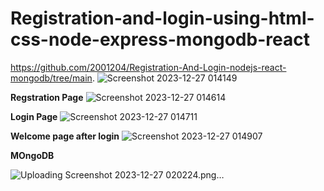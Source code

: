 # Registration-and-login-using-html-css-node-express-mongodb-react

https://github.com/2001204/Registration-And-Login-nodejs-react-mongodb/tree/main.
![Screenshot 2023-12-27 014149](https://github.com/2001204/Registration-And-Login-nodejs-react-mongodb/assets/126748063/7e9f6799-c13e-45e2-ad53-5d829937da99)


**Regstration Page**
![Screenshot 2023-12-27 014614](https://github.com/2001204/Registration-And-Login-nodejs-react-mongodb/assets/126748063/1e88b20a-fab8-4dd1-b9f3-fb0fe09060dd)

**Login Page**
![Screenshot 2023-12-27 014711](https://github.com/2001204/Registration-And-Login-nodejs-react-mongodb/assets/126748063/06252aca-43b7-45fa-af28-30a11ce8e80e)


**Welcome page after login**
![Screenshot 2023-12-27 014907](https://github.com/2001204/Registration-And-Login-nodejs-react-mongodb/assets/126748063/99f070ee-7270-46fd-947d-11b88ace6ce2)


**MOngoDB**

![Uploading Screenshot 2023-12-27 020224.png…]()
